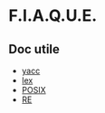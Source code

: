 # F.I.A.Q.U.E.

## Doc utile

- [yacc](https://pubs.opengroup.org/onlinepubs/9699919799/utilities/yacc.html)
- [lex](https://pubs.opengroup.org/onlinepubs/9699919799/utilities/lex.html)
- [POSIX](https://pubs.opengroup.org/onlinepubs/9699919799)
- [RE](https://pubs.opengroup.org/onlinepubs/9699919799/basedefs/V1_chap09.html)
